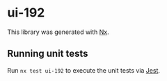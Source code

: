 # ui-192

This library was generated with [Nx](https://nx.dev).

## Running unit tests

Run `nx test ui-192` to execute the unit tests via [Jest](https://jestjs.io).
